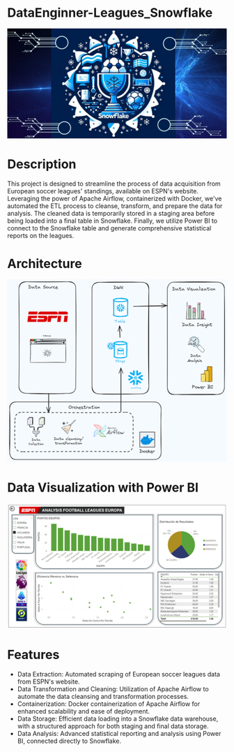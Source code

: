 # DataEnginner-Leagues_Snowflake
![Banner Image](https://raw.githubusercontent.com/CD-AC/DataEnginner-Leagues_Snowflake/main/Snowflake_Football_League.jpg)

# Description
This project is designed to streamline the process of data acquisition from European soccer leagues' standings, available on ESPN's website. Leveraging the power of Apache Airflow, containerized with Docker, we've automated the ETL process to cleanse, transform, and prepare the data for analysis. The cleaned data is temporarily stored in a staging area before being loaded into a final table in Snowflake. Finally, we utilize Power BI to connect to the Snowflake table and generate comprehensive statistical reports on the leagues.

# Architecture
![Banner Image](https://raw.githubusercontent.com/CD-AC/DataEnginner-Leagues_Snowflake/main/Architecture.png)

# Data Visualization with Power BI
![Banner Image](https://raw.githubusercontent.com/CD-AC/DataEnginner-Leagues_Snowflake/main/Football_Leagues_PBI.png)

# Features
- Data Extraction: Automated scraping of European soccer leagues data from ESPN's website.
- Data Transformation and Cleaning: Utilization of Apache Airflow to automate the data cleansing and transformation processes.
- Containerization: Docker containerization of Apache Airflow for enhanced scalability and ease of deployment.
- Data Storage: Efficient data loading into a Snowflake data warehouse, with a structured approach for both staging and final data storage.
- Data Analysis: Advanced statistical reporting and analysis using Power BI, connected directly to Snowflake.

